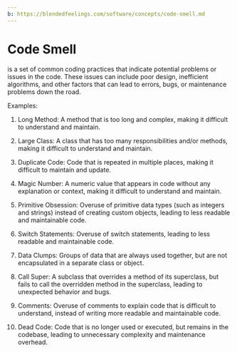 ```yaml
---
b: https://blendedfeelings.com/software/concepts/code-smell.md
---
```


# Code Smell
is a set of common coding practices that indicate potential problems or issues in the code. These issues can include poor design, inefficient algorithms, and other factors that can lead to errors, bugs, or maintenance problems down the road. 

Examples:

1. Long Method: A method that is too long and complex, making it difficult to understand and maintain.

2. Large Class: A class that has too many responsibilities and/or methods, making it difficult to understand and maintain.

3. Duplicate Code: Code that is repeated in multiple places, making it difficult to maintain and update.

4. Magic Number: A numeric value that appears in code without any explanation or context, making it difficult to understand and maintain.

5. Primitive Obsession: Overuse of primitive data types (such as integers and strings) instead of creating custom objects, leading to less readable and maintainable code.

6. Switch Statements: Overuse of switch statements, leading to less readable and maintainable code.

7. Data Clumps: Groups of data that are always used together, but are not encapsulated in a separate class or object.

8. Call Super: A subclass that overrides a method of its superclass, but fails to call the overridden method in the superclass, leading to unexpected behavior and bugs.

9. Comments: Overuse of comments to explain code that is difficult to understand, instead of writing more readable and maintainable code.

10. Dead Code: Code that is no longer used or executed, but remains in the codebase, leading to unnecessary complexity and maintenance overhead.